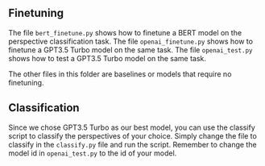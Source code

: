 ## Finetuning

The file `bert_finetune.py` shows how to finetune a BERT model on the perspective classification task. The file `openai_finetune.py` shows how to finetune a GPT3.5 Turbo model on the same task. The file `openai_test.py` shows how to test a GPT3.5 Turbo model on the same task. 

The other files in this folder are baselines or models that require no finetuning.

## Classification

Since we chose GPT3.5 Turbo as our best model, you can use the classify script to classify the perspectives of your choice. Simply change the file to classify in the `classify.py` file and run the script. Remember to change the model id in `openai_test.py` to the id of your model.